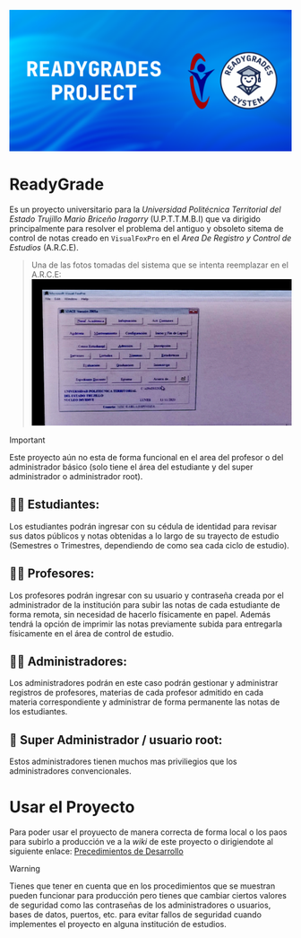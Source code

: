 ![banner del proyecto](imgreadme/banner-github.webp)

# ReadyGrade

Es un proyecto universitario para la _Universidad Politécnica Territorial del Estado Trujillo Mario Briceño Iragorry_ (U.P.T.T.M.B.I) que va dirigido principalmente para resolver el problema del antiguo y obsoleto sitema de control de notas creado en `VisualFoxPro` en el _Area De Registro y Control de Estudios_ (A.R.C.E).

>Una de las fotos tomadas del sistema que se intenta reemplazar en el A.R.C.E:
>![Foto del sistema en VisalFoxPro](imgreadme/IMG_20231113_175213_472.webp)

>[!Important]
>Este proyecto aún no esta de forma funcional en el area del profesor o del administrador básico (solo tiene el área del estudiante y del super administrador o administrador root).

## 🧑‍🎓 Estudiantes:
Los estudiantes podrán ingresar con su cédula de identidad para revisar sus datos públicos y notas obtenidas a lo largo de su trayecto de estudio (Semestres o Trimestres, dependiendo de como sea cada ciclo de estudio).

## 🧑‍🏫 Profesores:
Los profesores podrán ingresar con su usuario y contraseña creada por el administrador de la institución para subir las notas de cada estudiante de forma remota, sin necesidad de hacerlo físicamente en papel. Además tendrá la opción de imprimir las notas previamente subida para entregarla físicamente en el área de control de estudio.

## 🧑‍💼 Administradores:
Los administradores podrán en este caso podrán gestionar y administrar registros de profesores, materias de cada profesor admitido en cada materia correspondiente y administrar de forma permanente las notas de los estudiantes.

## 🔐 Super Administrador / usuario root:
Estos administradores tienen muchos mas priviliegios que los administradores convencionales.

# Usar el Proyecto

Para poder usar el proyuecto de manera correcta de forma local o los paos para subirlo a producción ve a la _wiki_ de este proyecto o dirigiendote al siguiente enlace:
[Precedimientos de Desarrollo ](https://github.com/gregoriorondon/readygrades/wiki)

>[!Warning]
>Tienes que tener en cuenta que en los procedimientos que se muestran pueden funcionar para producción pero tienes que cambiar ciertos valores de seguridad como las contraseñas de los administradores o usuarios, bases de datos, puertos, etc. para evitar fallos de seguridad cuando implementes el proyecto en alguna institución de estudios.
